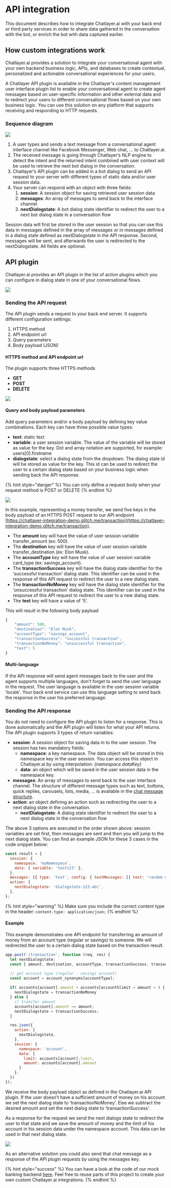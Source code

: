 # API integration

This document describes how to integrate Chatlayer.ai with your back end or third party services in order to share data gathered in the conversation with the bot, or enrich the bot with data captured earlier.&#x20;

## How custom integrations work

Chatlayer.ai provides a solution to integrate your conversational agent with your own backend business logic, APIs, and databases to create contextual, personalized and actionable conversational experiences for your users.

A Chatlayer API plugin is available in the Chatlayer's content management user interface plugin list to enable your conversational agent to create agent messages based on user-specific information and other external data and to redirect your users to different conversational flows based on your own business logic. You can use this solution on any platform that supports receiving and responding to HTTP requests.

### Sequence diagram

![](<../../.gitbook/assets/image (131).png>)

1. A user types and sends a text message from a conversational agent interface channel like Facebook Messenger, Web chat, … to Chatlayer.ai.
2. The received message is going through Chatlayer’s NLP engine to detect the intent and the returned intent combined with user context will be used to retrieve the next bot dialog in the conversation.
3. Chatlayer’s API plugin can be added in a bot dialog to send an API request to your server with different types of static data and/or user session data.
4. Your server can respond with an object with three fields:
   1. **session**: A session object for saving retrieved user session data
   2. **messages**: An array of messages to send back to the interface channel
   3. **nextDialogstate**: A bot dialog state identifier to redirect the user to a next bot dialog state in a conversation flow

Session data will first be stored in the user session so that you can use this data in messages defined in the array of messages or in messages defined in a dialog state defined as nextDialogstate in the API response. Second, messages will be sent, and afterwards the user is redirected to the nextDialogstate. All fields are optional.

## API plugin

Chatlayer.ai provides an API plugin in the list of action plugins which you can configure in dialog state in one of your conversational flows.

![](<../../.gitbook/assets/image (174).png>)

### Sending the API request

The API plugin sends a request to your back end server. It supports different configuration settings:

1. HTTPS method
2. API endpoint url
3. Query parameters
4. Body payload (JSON)

#### HTTPS method and API endpoint url

The plugin supports three HTTPS methods

* **GET**
* **POST**
* **DELETE**

![](<../../.gitbook/assets/2 (2).png>)

#### Query and body payload parameters

Add query parameters and/or a body payload by defining key value combinations. Each key can have three possible value types:

* **text**: static text
* **variable**: a user session variable. The value of the variable will be stored as value for the key. Dot and array notation are supported, for example: users\[0].firstname
* **dialogstate**: select a dialog state from the dropdown. The dialog state id will be stored as value for the key. This id  can be used to redirect the user to a certain dialog state based on your business logic when sending back the API response.

{% hint style="danger" %}
You can only define a request body when your request method is POST or DELETE
{% endhint %}

![](<../../.gitbook/assets/3 (1).png>)

In this example, representing a money transfer, we send five keys in the body payload of an HTTPS POST request to our API endpoint [https://chatlayer-integration-demo.glitch.me/transaction](https://chatlayer-integration-demo.glitch.me/transaction).

* The **amount** key will have the value of user session variable transfer\_amount (ex: 500).
* The **destination** key will have the value of user session variable transfer\_destination (ex: Elon Musk).
* The **accountType** key will have the value of user session variable card\_type (ex: savings\_account).
* The **transactionSuccess** key will have the dialog state identifier for the ‘successful transaction’ dialog state. This identifier can be used in the response of this API request to redirect the user to a new dialog state.
* The **transactionNoMoney** key will have the dialog state identifier for the ‘unsuccessful transaction’ dialog state. This identifier can be used in the response of this API request to redirect the user to a new dialog state.
* The **test** key will have a value of ‘5’.

This will result in the following body payload

```javascript
{
    "amount": 500,
    "destination": "Elon Musk",
    "accountType": "savings_account",
    "transactionSuccess": "successful transaction",
    "transactionNoMoney": "unsuccessful transaction",
    "test": 5
}
```

#### Multi-language

If the API response will send agent messages back to the user and the agent supports multiple languages, don’t forget to send the user language in the request. The user language is available in the user session variable ‘locale'. Your back end service can use this language setting to send back the response in the user his preferred language.

### Sending the API response

You do not need to configure the API plugin to listen for a response. This is done automatically and the API plugin will listen for what your API returns. The API plugin supports 3 types of return variables:

* **session**: A session object for saving data in to the user session. The session has two mandatory fields:
  * **namespace**: a key namespace. The data object will be stored in this namespace key in the user session. You can access this object in Chatlayer.ai by using interpolation: _{namespace.dataKey}_
  * **data**: an object which will be saved in the user session data in the namespace key.
* **messages**: An array of messages to send back to the user interface channel. The structure of different message types such as text, buttons, quick replies, carousels, lists, media, … is available in the [chat message structure](../chat-message-structure-for-apis.md).
* **action**: an object defining an action such as redirecting the user to a next dialog state in the conversation.
  * **nextDialogstate**: A dialog state identifier to redirect the user to a next dialog state in the conversation flow

The above 3 options are executed in the order shown above: session variables are set first, then messages are sent and then you will jump to the next dialog state. You can find an example JSON for these 3 cases in the code snippet below:

```javascript
const result = {
  session: {
    namespace: 'myNamespace',
    data: { variable: 'test123' },
  },
  messages: [{ type: 'text', config: { textMessages: [{ text: 'random message 1' }] } }],
  action: {
    nextDialogstate: 'dialogstate-123-abc',
  },
};
```

{% hint style="warning" %}
Make sure you include the correct content type in the header: `content-type: application/json;`
{% endhint %}

#### Example

This example demonstrates one API endpoint for transferring an amount of money from an account type (regular or savings) to someone. We will redirected the user to a certain dialog state based on the transaction result.

```javascript
app.post('/transaction', function (req, res) {
  let nextDialogstate; 
  const { amount, destination, accountType, transactionSuccess, transactionNoMoney = req.body; 

  // get account type (regular - savings account) 
  const account = account_synonyms[accountType];
 
  if( accounts[account].amount + accounts[accounthlimit — amount < ) {
    nextDialogstate = transactionNoMoney 
  } else { 
    // transfer amount 
    accounts[account].amount —= amount;
    nextDialogstate = transactionSuccess; 
  } 

  res.json({
    action: { 
      nextDialogstate,
    }, 
    session: {
      namespace: 'account', 
      data: {
        limit: accounts[account].limit, 
        amount: accounts[account].amount 
      }
    },
  })
});
```

We receive the body payload object as defined in the Chatlayer.ai API plugin. If the user doesn’t have a sufficient amount of money on his account we set the next dialog state to ‘transactionNoMoney’. Else we subtract the desired amount and set the next dialog state to ‘transactionSuccess'.

As a response for the request we send the next dialogs state to redirect the user to that state and we save the amount of money and the limit of his account in his session data under the namespace account. This data can be used in that next dialog state.

![](<../../.gitbook/assets/image (229).png>)

As an alternative solution you could also send that chat message as a response of the API plugin requests by using the messages key.

{% hint style="success" %}
You can have a look at the code of our mock banking backend [here](https://chatlayer-integration-demo.glitch.me). Feel free to reuse parts of this project to create your own custom Chatlayer.ai integrations.
{% endhint %}
